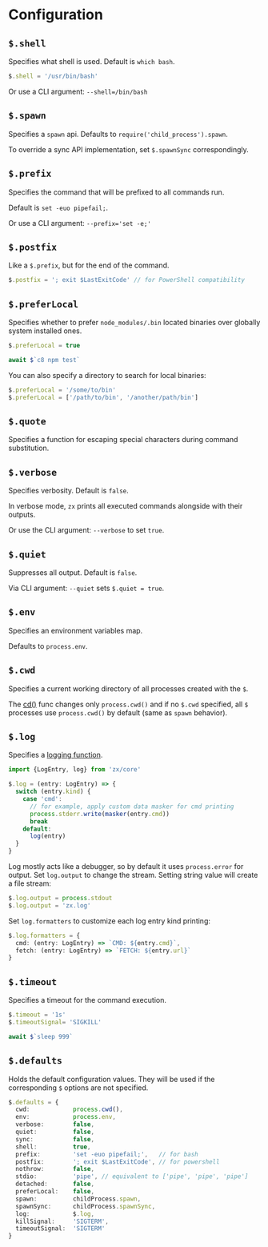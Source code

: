 # Configuration

## `$.shell`

Specifies what shell is used. Default is `which bash`.

```js
$.shell = '/usr/bin/bash'
```

Or use a CLI argument: `--shell=/bin/bash`

## `$.spawn`

Specifies a `spawn` api. Defaults to `require('child_process').spawn`.

To override a sync API implementation, set `$.spawnSync` correspondingly.

## `$.prefix`

Specifies the command that will be prefixed to all commands run.

Default is `set -euo pipefail;`.

Or use a CLI argument: `--prefix='set -e;'`

## `$.postfix`

Like a `$.prefix`, but for the end of the command.

```js
$.postfix = '; exit $LastExitCode' // for PowerShell compatibility
```

## `$.preferLocal`

Specifies whether to prefer `node_modules/.bin` located binaries over globally system installed ones.

```js
$.preferLocal = true

await $`c8 npm test`
```

You can also specify a directory to search for local binaries:

```js
$.preferLocal = '/some/to/bin'
$.preferLocal = ['/path/to/bin', '/another/path/bin']
```

## `$.quote`

Specifies a function for escaping special characters during
command substitution.

## `$.verbose`

Specifies verbosity. Default is `false`.

In verbose mode, `zx` prints all executed commands alongside with their
outputs.

Or use the CLI argument: `--verbose` to set `true`.

## `$.quiet`

Suppresses all output. Default is `false`.

Via CLI argument: `--quiet` sets `$.quiet = true`.

## `$.env`

Specifies an environment variables map.

Defaults to `process.env`.

## `$.cwd`

Specifies a current working directory of all processes created with the `$`.

The [cd()](#cd) func changes only `process.cwd()` and if no `$.cwd` specified,
all `$` processes use `process.cwd()` by default (same as `spawn` behavior).

## `$.log`

Specifies a [logging function](src/log.ts).

```ts
import {LogEntry, log} from 'zx/core'

$.log = (entry: LogEntry) => {
  switch (entry.kind) {
    case 'cmd':
      // for example, apply custom data masker for cmd printing
      process.stderr.write(masker(entry.cmd))
      break
    default:
      log(entry)
  }
}
```

Log mostly acts like a debugger, so by default it uses `process.error` for output.
Set `log.output` to change the stream. Setting string value will create a file stream:

```ts
$.log.output = process.stdout
$.log.output = 'zx.log'
```

Set `log.formatters` to customize each log entry kind printing:

```ts
$.log.formatters = {
  cmd: (entry: LogEntry) => `CMD: ${entry.cmd}`,
  fetch: (entry: LogEntry) => `FETCH: ${entry.url}`
}
```

## `$.timeout`

Specifies a timeout for the command execution.

```js
$.timeout = '1s'
$.timeoutSignal= 'SIGKILL'

await $`sleep 999`
```

## `$.defaults`

Holds the default configuration values. They will be used if the corresponding
`$` options are not specified.

```ts
$.defaults = {
  cwd:            process.cwd(),
  env:            process.env,
  verbose:        false,
  quiet:          false,
  sync:           false,
  shell:          true,
  prefix:         'set -euo pipefail;',   // for bash
  postfix:        '; exit $LastExitCode', // for powershell
  nothrow:        false,
  stdio:          'pipe', // equivalent to ['pipe', 'pipe', 'pipe']
  detached:       false,
  preferLocal:    false,
  spawn:          childProcess.spawn,
  spawnSync:      childProcess.spawnSync,
  log:            $.log,
  killSignal:     'SIGTERM',
  timeoutSignal:  'SIGTERM'
}
```
